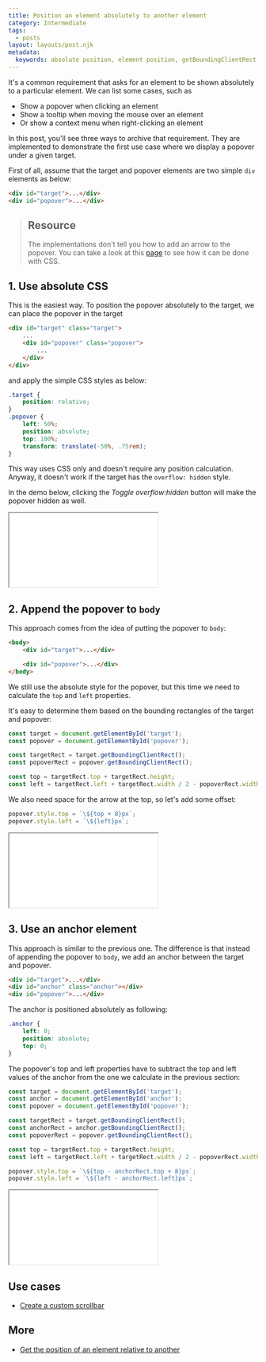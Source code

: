```yaml
---
title: Position an element absolutely to another element
category: Intermediate
tags:
  - posts
layout: layouts/post.njk
metadata:
  keywords: absolute position, element position, getBoundingClientRect
---
```


It's a common requirement that asks for an element to be shown absolutely to a particular element. We can list some cases, such as
* Show a popover when clicking an element
* Show a tooltip when moving the mouse over an element
* Or show a context menu when right-clicking an element 

In this post, you'll see three ways to archive that requirement. They are implemented to demonstrate the first use case where
we display a popover under a given target.

First of all, assume that the target and popover elements are two simple `div` elements as below:

```html
<div id="target">...</div>
<div id="popover">...</div>
```

> ## Resource
>
> The implementations don't tell you how to add an arrow to the popover. You can take a look at this [page](https://csslayout.io/patterns/popover-arrow/)
> to see how it can be done with CSS.

## 1. Use absolute CSS

This is the easiest way. To position the popover absolutely to the target, we can place the popover in the target

```html
<div id="target" class="target">
    ...
    <div id="popover" class="popover">
        ...
    </div>
</div>
```

and apply the simple CSS styles as below:

```css
.target {
    position: relative;
}
.popover {
    left: 50%;
    position: absolute;
    top: 100%;
    transform: translate(-50%, .75rem);
}
```

This way uses CSS only and doesn't require any position calculation. Anyway, it doesn't work if the target has the `overflow: hidden` style.

In the demo below, clicking the _Toggle overflow:hidden_ button will make the popover hidden as well.

<iframe src='/demo/position-an-element-absolutely-to-another-element/css.html'></iframe>

## 2. Append the popover to `body`

This approach comes from the idea of putting the popover to `body`:

```html
<body>
    <div id="target">...</div>

    <div id="popover">...</div>
</body>
```

We still use the absolute style for the popover, but this time we need to calculate the `top` and `left` properties.

It's easy to determine them based on the bounding rectangles of the target and popover:

```js
const target = document.getElementById('target');
const popover = document.getElementById('popover');

const targetRect = target.getBoundingClientRect();
const popoverRect = popover.getBoundingClientRect();

const top = targetRect.top + targetRect.height;
const left = targetRect.left + targetRect.width / 2 - popoverRect.width / 2;
```

We also need space for the arrow at the top, so let's add some offset:

```js
popover.style.top = `\${top + 8}px`;
popover.style.left = `\${left}px`;
```

<iframe src='/demo/position-an-element-absolutely-to-another-element/absolute.html'></iframe>

## 3. Use an anchor element

This approach is similar to the previous one. The difference is that instead of appending the popover to `body`, we add an anchor
between the target and popover.

```html
<div id="target">...</div>
<div id="anchor" class="anchor"></div>
<div id="popover">...</div>
```

The anchor is positioned absolutely as following:

```css
.anchor {
    left: 0;
    position: absolute;
    top: 0;
}
```

The popover's top and left properties have to subtract the top and left values of the anchor from the one we calculate in the previous
section:

```js
const target = document.getElementById('target');
const anchor = document.getElementById('anchor');
const popover = document.getElementById('popover');

const targetRect = target.getBoundingClientRect();
const anchorRect = anchor.getBoundingClientRect();
const popoverRect = popover.getBoundingClientRect();

const top = targetRect.top + targetRect.height;
const left = targetRect.left + targetRect.width / 2 - popoverRect.width / 2;

popover.style.top = `\${top - anchorRect.top + 8}px`;
popover.style.left = `\${left - anchorRect.left}px`;
```

<iframe src='/demo/position-an-element-absolutely-to-another-element/anchor.html'></iframe>

## Use cases

* [Create a custom scrollbar](/create-a-custom-scrollbar)

## More

* [Get the position of an element relative to another](/get-the-position-of-an-element-relative-to-another)
